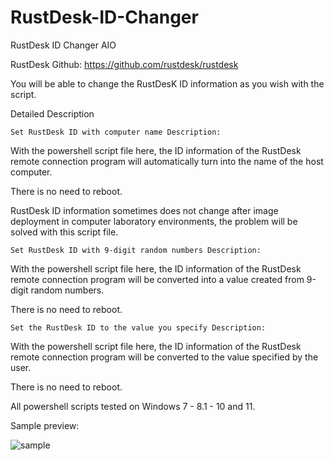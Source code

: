# RustDesk-ID-Changer
RustDesk ID Changer AIO

RustDesk Github: https://github.com/rustdesk/rustdesk

You will be able to change the RustDesK ID information as you wish with the script.

Detailed Description

	Set RustDesk ID with computer name Description:
With the powershell script file here, the ID information of the RustDesk remote connection program will automatically turn into the name of the host computer.

There is no need to reboot.

RustDesk ID information sometimes does not change after image deployment in computer laboratory environments, the problem will be solved with this script file.


	Set RustDesk ID with 9-digit random numbers Description:
With the powershell script file here, the ID information of the RustDesk remote connection program will be converted into a value created from 9-digit random numbers.

There is no need to reboot.


	Set the RustDesk ID to the value you specify Description:

With the powershell script file here, the ID information of the RustDesk remote connection program will be converted to the value specified by the user.

There is no need to reboot.


All powershell scripts tested on Windows 7 - 8.1 - 10 and 11.

Sample preview:

![sample](https://github.com/abdullah-erturk/RustDesk-ID-Changer/blob/main/RustDesk_ID_Changer.jpg)


